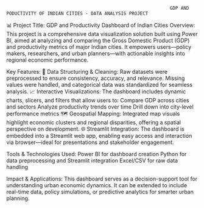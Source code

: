                                                                 GDP AND PODUCTIVITY OF INDIAN CITIES - DATA ANALYSIS PROJECT

📊 Project Title: GDP and Productivity Dashboard of Indian Cities
Overview:
This project is a comprehensive data visualization solution built using Power BI, aimed at analyzing and comparing the Gross Domestic Product (GDP) and productivity metrics of major Indian cities. It empowers users—policy makers, researchers, and urban planners—with actionable insights into regional economic performance.

Key Features:
🧠 Data Structuring & Cleaning: Raw datasets were preprocessed to ensure consistency, accuracy, and relevance. Missing values were handled, and categorical data was standardized for seamless analysis.
📈 Interactive Visualizations: 
The dashboard includes dynamic charts, slicers, and filters that allow users to:
               Compare GDP across cities and sectors
               Analyze productivity trends over time
               Drill down into city-level performance metrics
🗺️ Geospatial Mapping: Integrated map visuals highlight economic clusters and regional disparities, offering a spatial perspective on development.
🌐 Streamlit Integration: The dashboard is embedded into a Streamlit web app, enabling easy access and interaction via browser—ideal for presentations and stakeholder engagement.

Tools & Technologies Used:
       Power BI for dashboard creation
       Python for data preprocessing and Streamlit integration
       Excel/CSV for raw data handling

Impact & Applications: 
       This dashboard serves as a decision-support tool for understanding urban economic dynamics. It can be extended to include real-time data, policy simulations, or predictive analytics for smarter urban planning.

